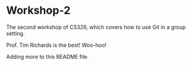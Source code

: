 # Workshop-2

The second workshop of CS326, which covers how to use Git in a group setting.

Prof. Tim Richards is the best! Woo-hoo!

Adding more to this README file.
